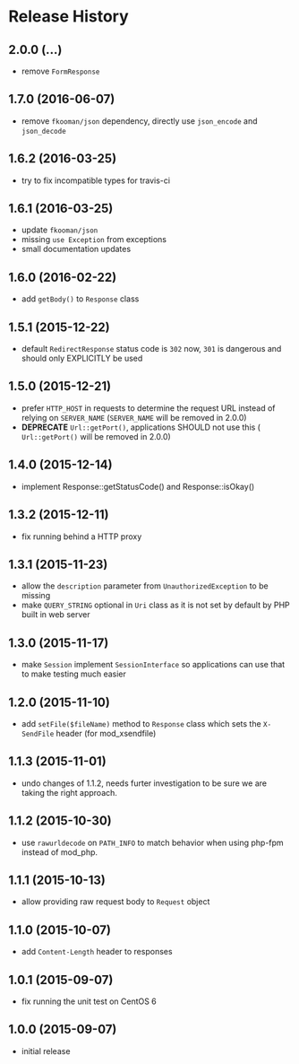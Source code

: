 # Release History

## 2.0.0 (...)
- remove `FormResponse`

## 1.7.0 (2016-06-07)
- remove `fkooman/json` dependency, directly use `json_encode` and 
  `json_decode`

## 1.6.2 (2016-03-25)
- try to fix incompatible types for travis-ci

## 1.6.1 (2016-03-25)
- update `fkooman/json`
- missing `use Exception` from exceptions
- small documentation updates

## 1.6.0 (2016-02-22)
- add `getBody()` to `Response` class

## 1.5.1 (2015-12-22)
- default `RedirectResponse` status code is `302` now, `301` is dangerous
  and should only EXPLICITLY be used

## 1.5.0 (2015-12-21)
- prefer `HTTP_HOST` in requests to determine the request URL instead of 
  relying on `SERVER_NAME` (`SERVER_NAME` will be removed in 2.0.0)
- **DEPRECATE** `Url::getPort()`, applications SHOULD not use this (
  `Url::getPort()` will be removed in 2.0.0)

## 1.4.0 (2015-12-14)
- implement Response::getStatusCode() and Response::isOkay()

## 1.3.2 (2015-12-11)
- fix running behind a HTTP proxy

## 1.3.1 (2015-11-23)
- allow the `description` parameter from `UnauthorizedException` to be
  missing
- make `QUERY_STRING` optional in `Uri` class as it is not set by default by 
  PHP built in web server

## 1.3.0 (2015-11-17)
- make `Session` implement `SessionInterface` so applications can use
  that to make testing much easier

## 1.2.0 (2015-11-10)
- add `setFile($fileName)` method to `Response` class which sets the
  `X-SendFile` header (for mod_xsendfile)

## 1.1.3 (2015-11-01)
- undo changes of 1.1.2, needs furter investigation to be sure we are
  taking the right approach.

## 1.1.2 (2015-10-30)
- use `rawurldecode` on `PATH_INFO` to match behavior when using php-fpm 
  instead of mod_php.

## 1.1.1 (2015-10-13)
- allow providing raw request body to `Request` object

## 1.1.0 (2015-10-07)
- add `Content-Length` header to responses

## 1.0.1 (2015-09-07)
- fix running the unit test on CentOS 6

## 1.0.0 (2015-09-07)
- initial release
